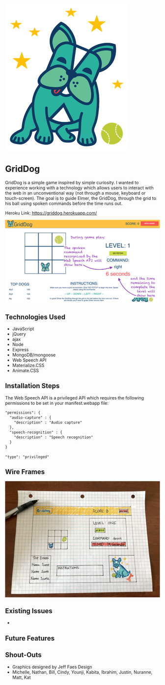 ![photo #1](https://github.com/alyshae/griddog/blob/master/public/images/grid-dog-full-dog.png)

# GridDog

GridDog is a simple game inspired by simple curiosity. I wanted to experience working with a technology which allows users to interact with the web in an unconventional way (not through a mouse, keyboard or touch-screen). The goal is to guide Elmer, the GridDog, through the grid to his ball using spoken commands before the time runs out.

Heroku Link: https://griddog.herokuapp.com/

![photo #2](https://github.com/alyshae/griddog/blob/master/public/images/screenshot2.png)

## Technologies Used
- JavaScript
- jQuery
- ajax
- Node
- Express
- MongoDB/mongoose
- Web Speech API
- Materialize.CSS
- Animate.CSS

## Installation Steps

The Web Speech API is a privileged API which requires the following permissions to be set in your manifest.webapp file:

```
"permissions": {
  "audio-capture" : {
    "description" : "Audio capture"
  },
  "speech-recognition" : {
    "description" : "Speech recognition"
  }
}

"type": "privileged"
```

## Wire Frames
![photo #3](https://github.com/alyshae/griddog/blob/master/public/images/wireframe.jpg)

## Existing Issues
-

## Future Features


## Shout-Outs
- Graphics designed by Jeff Faes Design
- Michelle, Nathan, Bill, Cindy, Younji, Kabita, Ibrahim, Justin, Nuranne, Matt, Kat
